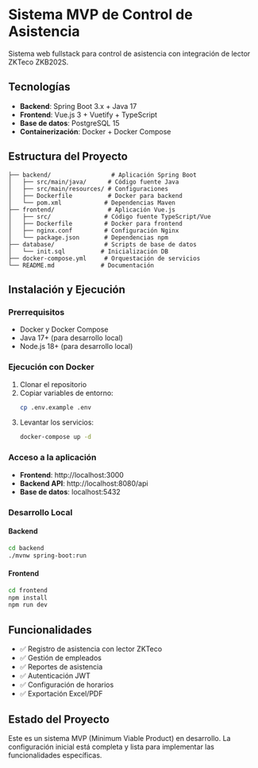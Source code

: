 # Sistema MVP de Control de Asistencia

Sistema web fullstack para control de asistencia con integración de lector ZKTeco ZKB202S.

## Tecnologías

- **Backend**: Spring Boot 3.x + Java 17
- **Frontend**: Vue.js 3 + Vuetify + TypeScript
- **Base de datos**: PostgreSQL 15
- **Containerización**: Docker + Docker Compose

## Estructura del Proyecto

```
├── backend/                 # Aplicación Spring Boot
│   ├── src/main/java/      # Código fuente Java
│   ├── src/main/resources/ # Configuraciones
│   ├── Dockerfile          # Docker para backend
│   └── pom.xml            # Dependencias Maven
├── frontend/               # Aplicación Vue.js
│   ├── src/               # Código fuente TypeScript/Vue
│   ├── Dockerfile         # Docker para frontend
│   ├── nginx.conf         # Configuración Nginx
│   └── package.json       # Dependencias npm
├── database/              # Scripts de base de datos
│   └── init.sql          # Inicialización DB
├── docker-compose.yml     # Orquestación de servicios
└── README.md             # Documentación
```

## Instalación y Ejecución

### Prerrequisitos

- Docker y Docker Compose
- Java 17+ (para desarrollo local)
- Node.js 18+ (para desarrollo local)

### Ejecución con Docker

1. Clonar el repositorio
2. Copiar variables de entorno:
   ```bash
   cp .env.example .env
   ```
3. Levantar los servicios:
   ```bash
   docker-compose up -d
   ```

### Acceso a la aplicación

- **Frontend**: http://localhost:3000
- **Backend API**: http://localhost:8080/api
- **Base de datos**: localhost:5432

### Desarrollo Local

#### Backend
```bash
cd backend
./mvnw spring-boot:run
```

#### Frontend
```bash
cd frontend
npm install
npm run dev
```

## Funcionalidades

- ✅ Registro de asistencia con lector ZKTeco
- ✅ Gestión de empleados
- ✅ Reportes de asistencia
- ✅ Autenticación JWT
- ✅ Configuración de horarios
- ✅ Exportación Excel/PDF

## Estado del Proyecto

Este es un sistema MVP (Minimum Viable Product) en desarrollo. La configuración inicial está completa y lista para implementar las funcionalidades específicas.